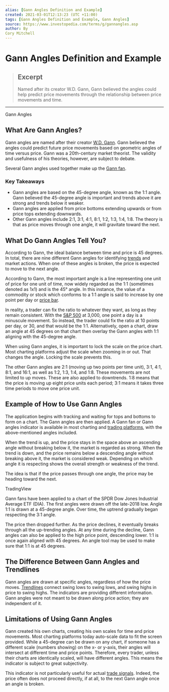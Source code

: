 ```yaml
---
alias: [Gann Angles Definition and Example]
created: 2021-03-01T12:13:23 (UTC +11:00)
tags: [Gann Angles Definition and Example, Gann Angles]
source: https://www.investopedia.com/terms/g/gannangles.asp
author: By
Cory Mitchell
---
```


# Gann Angles Definition and Example

> ## Excerpt
> Named after its creator W.D. Gann, Gann believed the angles could help predict price movements through the relationship between price movements and time.

---

Gann Angles
## What Are Gann Angles?

Gann angles are named after their creator [W.D. Gann](https://www.investopedia.com/articles/investing/091615/mysterious-life-trading-legend-wd-gann.asp). Gann believed the angles could predict future price movements based on geometric angles of time versus price. Gann was a 20th-century market theorist. The validity and usefulness of his theories, however, are subject to debate.

Several Gann angles used together make up the [Gann fan](https://www.investopedia.com/terms/g/gann-fans.asp).

### Key Takeaways

-   Gann angles are based on the 45-degree angle, known as the 1:1 angle. Gann believed the 45-degree angle is important and trends above it are strong and trends below it weaker.
-   Gann angles are applied from price bottoms extending upwards or from price tops extending downwards.
-   Other Gann angles include 2:1, 3:1, 4:1, 8:1, 1:2, 1:3, 1:4, 1:8. The theory is that as price moves through one angle, it will gravitate toward the next.

## What Do Gann Angles Tell You?

According to Gann, the ideal balance between time and price is 45 degrees. In total, there are nine different Gann angles for identifying [trends](https://www.investopedia.com/terms/t/trend.asp) and market actions. When one of these angles is broken, the price is expected to move to the next angle.

According to Gann, the most important angle is a line representing one unit of price for one unit of time, now widely regarded as the 1:1 (sometimes denoted as 1x1) and is the 45° angle. In this instance, the value of a commodity or stock which conforms to a 1:1 angle is said to increase by one point per day or [price bar](https://www.investopedia.com/terms/b/bar.asp).

In reality, a trader can fix the ratio to whatever they want, as long as they remain consistent. With the [S&P 500](https://www.investopedia.com/terms/s/sp500.asp) at 3,000, one point a day is a minuscule movement. So instead, the trader could fix the ratio at 10 points per day, or 30, and that would be the 1:1. Alternatively, open a chart, draw an angle at 45 degrees on that chart then overlay the Gann angles with 1:1 aligning with the 45-degree angle.

When using Gann angles, it is important to lock the scale on the price chart. Most charting platforms adjust the scale when zooming in or out. That changes the angle. Locking the scale prevents this.

The other Gann angles are 2:1 (moving up two points per time unit), 3:1, 4:1, 8:1, and 16:1, as well as 1:2, 1:3, 1:4, and 1:8. These movements are not limited to up moves. These are also applied to downtrends. 1:8 means that the price is moving up eight price units each period; 3:1 means it takes three time periods to move one price unit.

## Example of How to Use Gann Angles

The application begins with tracking and waiting for tops and bottoms to form on a chart. The Gann angles are then applied. A Gann fan or Gann angles indicator is available in most charting and [trading platforms](https://www.investopedia.com/terms/t/trading-platform.asp), with the above-mentioned angles included.

When the trend is up, and the price stays in the space above an ascending angle without breaking below it, the market is regarded as strong. When the trend is down, and the price remains below a descending angle without breaking above it, the market is considered weak. Depending on which angle it is respecting shows the overall strength or weakness of the trend.

The idea is that if the price passes through one angle, the price may be heading toward the next.

 TradingView

Gann fans have been applied to a chart of the SPDR Dow Jones Industrial Average ETF (DIA). The first angles were drawn off the late-2018 low. Angle 1:1 is drawn at a 45-degree angle. Over time, the uptrend gradually began respecting the 3:1 angle.

The price then dropped further. As the price declines, it eventually breaks through all the up-trending angles. At any time during the decline, Gann angles can also be applied to the high price point, descending lower. 1:1 is once again aligned with 45 degrees. An angle tool may be used to make sure that 1:1 is at 45 degrees.

## The Difference Between Gann Angles and Trendlines

Gann angles are drawn at specific angles, regardless of how the price moves. [Trendlines](https://www.investopedia.com/terms/t/trendline.asp) connect swing lows to swing lows, and swing highs in price to swing highs. The indicators are providing different information. Gann angles were not meant to be drawn along price action; they are independent of it.

## Limitations of Using Gann Angles

Gann created his own charts, creating his own scales for time and price movements. Most charting platforms today auto-scale data to fit the screen provided. While a 45-degree can be drawn on any chart, if someone has a different scale (numbers showing) on the x- or y-axis, their angles will intersect at different time and price points. Therefore, every trader, unless their charts are identically scaled, will have different angles. This means the indicator is subject to great subjectivity.

This indicator is not particularly useful for actual [trade signals](https://www.investopedia.com/terms/t/trade-signal.asp). Indeed, the price often does not proceed directly, if at all, to the next Gann angle once an angle is broken.
